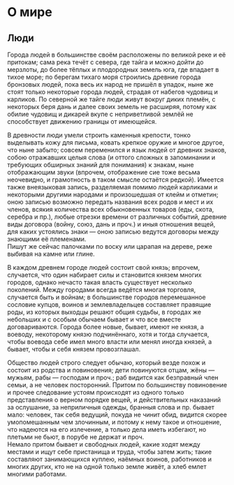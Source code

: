 # О мире

## Люди

Города людей в большинстве своём расположены по великой реке и её притокам; сама река течёт с севера, где тайга и можно дойти до мерзлоты, до более тёплых и плодородных земель юга, где впадает в тихое море; по берегам тихаго моря строились древние города бронзовых людей, пока весь их народ не пришёл в упадок, ныне же стоят только некоторые города людей, страдая от набегов чудовищ и карликов. По северной же тайге люди живут вокруг диких племён, с некоторых беря дань и далее своих земель не расширяя, потому как обилие чудовищ и дикарей вкупе с неприветливой землёй не способствует движению границы от имеющейся.

В древности люди умели строить каменныя крепости, тонко выделывать кожу для письма, ковать крепкое оружие и многое другое, что ныне забыто; совсем переменился и язык людей от древних знаков, собою отражавших целыя слова (и оттого сложных в запоминании и требующих обширных знаний для понимания) к знакам, ныне отображающим звуки (впрочем, отображение сие тоже весьма неочевидно, и грамотность в таком смысле остаётся редкой). Имеется также внеязыковая запись, разделяемая помимо людей карликами и некоторыми другими народами и произошедшая от клейм и отметин; оною записью возможно передать названия всех родов и мест и их членов, всякия количества всех обыкновенных товаров (еды, скота, серебра и пр.), любые отрезки времени от различных событий, древние виды договора (войну, союз, дань и проч.) и иныя отношения вещей, для каких устоялись знаки — оною записью ведутся договоры между знающими её племенами.  
Пишут же сейчас палочками по воску или царапая на дереве, реже выбивая на камне или глине.

В каждом древнем городе людей состоит свой князь; впрочем, случается, что один набирает силы и становится князем многих городов, однако нечасто такая власть существует несколько поколений. Между городами всегда ведётся многая торговля, случается быть и войнам; в большинстве городов перемешанное сословие купцов, воинов и землевладельцев составляет правящие роды, из которых выходцы решают общия судьбы, в городах же небольших и с особым обычаем бывает и что все вместе договариваются. Города более новые, бывает, имеют не князя, а воеводу, некоторому князю подчинённаго, хотя и тогда случается, чтобы воевода себе имел много власти или менял иногда князей, а бывает, чтобы и себя князем провозглашал.

Общество людей строго следует обычаю, который везде похож и состоит из родства и повиновения; дети повинуются отцам, жёны — мужьям, рабы — господам и проч.; раб видится как безправный член семьи, а не человек посторонний. Притом по большинству повиновение и прочее следование устоям происходят из одного только представления о верном порядке вещей, и действительных наказаний за ослушание, за неприличныя одежды, бранныя слова и пр. бывает мало: человек, так себя ведущий, покуда не чинит обид, видится скорее умопомешанным чем злочинным, и потому к нему такое и отношение, что надеются на его излечение, а только дела иметь избегают, но плетьми не бьют, в порубе не держат и проч.  
Немало притом бывает и свободных людей, какие ходят между местами и ищут себе пристанища и труда, чтобы затем жить; такие составляют занимающихся куплею, наёмных воинов, работников и многих других, кто не на одной только земле живёт, а хлеб емлет многими работами.
